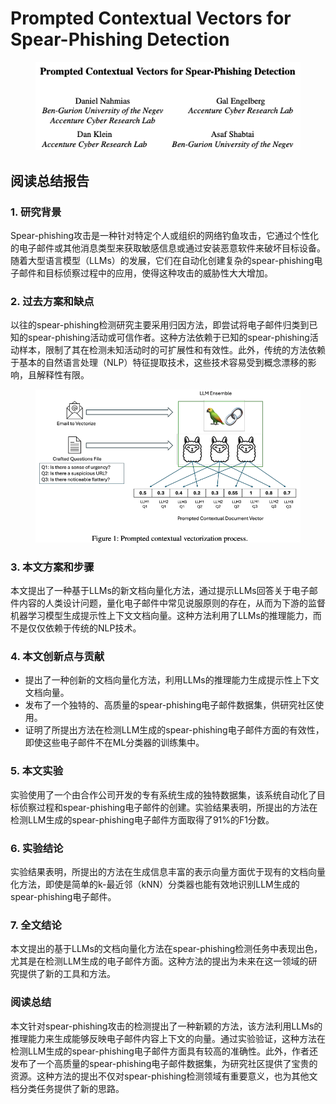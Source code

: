 # Prompted Contextual Vectors for Spear-Phishing Detection

<figure><img src="../.gitbook/assets/image (4) (1) (1) (1) (1) (1) (1) (1) (1) (1) (1) (1) (1) (1) (1) (1) (1) (1) (1) (1) (1) (1) (1) (1) (1) (1) (1) (1) (1) (1) (1) (1) (1) (1) (1) (1) (1) (1) (1) (1) (1) (1) (1) (1) (1) (1) (1) (1) (1) (1) (1) (1) (1) (1) (1) (1).png" alt=""><figcaption></figcaption></figure>

## 阅读总结报告

### 1. 研究背景

Spear-phishing攻击是一种针对特定个人或组织的网络钓鱼攻击，它通过个性化的电子邮件或其他消息类型来获取敏感信息或通过安装恶意软件来破坏目标设备。随着大型语言模型（LLMs）的发展，它们在自动化创建复杂的spear-phishing电子邮件和目标侦察过程中的应用，使得这种攻击的威胁性大大增加。

### 2. 过去方案和缺点

以往的spear-phishing检测研究主要采用归因方法，即尝试将电子邮件归类到已知的spear-phishing活动或可信作者。这种方法依赖于已知的spear-phishing活动样本，限制了其在检测未知活动时的可扩展性和有效性。此外，传统的方法依赖于基本的自然语言处理（NLP）特征提取技术，这些技术容易受到概念漂移的影响，且解释性有限。

<figure><img src="../.gitbook/assets/image (5) (1) (1) (1) (1) (1) (1) (1) (1) (1) (1) (1) (1) (1) (1) (1) (1) (1) (1) (1) (1) (1) (1) (1) (1) (1) (1) (1) (1) (1) (1) (1) (1) (1) (1) (1) (1) (1) (1) (1) (1) (1) (1).png" alt=""><figcaption></figcaption></figure>

### 3. 本文方案和步骤

本文提出了一种基于LLMs的新文档向量化方法，通过提示LLMs回答关于电子邮件内容的人类设计问题，量化电子邮件中常见说服原则的存在，从而为下游的监督机器学习模型生成提示性上下文文档向量。这种方法利用了LLMs的推理能力，而不是仅仅依赖于传统的NLP技术。

### 4. 本文创新点与贡献

* 提出了一种创新的文档向量化方法，利用LLMs的推理能力生成提示性上下文文档向量。
* 发布了一个独特的、高质量的spear-phishing电子邮件数据集，供研究社区使用。
* 证明了所提出方法在检测LLM生成的spear-phishing电子邮件方面的有效性，即使这些电子邮件不在ML分类器的训练集中。

### 5. 本文实验

实验使用了一个由合作公司开发的专有系统生成的独特数据集，该系统自动化了目标侦察过程和spear-phishing电子邮件的创建。实验结果表明，所提出的方法在检测LLM生成的spear-phishing电子邮件方面取得了91%的F1分数。

### 6. 实验结论

实验结果表明，所提出的方法在生成信息丰富的表示向量方面优于现有的文档向量化方法，即使是简单的k-最近邻（kNN）分类器也能有效地识别LLM生成的spear-phishing电子邮件。

### 7. 全文结论

本文提出的基于LLMs的文档向量化方法在spear-phishing检测任务中表现出色，尤其是在检测LLM生成的电子邮件方面。这种方法的提出为未来在这一领域的研究提供了新的工具和方法。

### 阅读总结

本文针对spear-phishing攻击的检测提出了一种新颖的方法，该方法利用LLMs的推理能力来生成能够反映电子邮件内容上下文的向量。通过实验验证，这种方法在检测LLM生成的spear-phishing电子邮件方面具有较高的准确性。此外，作者还发布了一个高质量的spear-phishing电子邮件数据集，为研究社区提供了宝贵的资源。这种方法的提出不仅对spear-phishing检测领域有重要意义，也为其他文档分类任务提供了新的思路。

